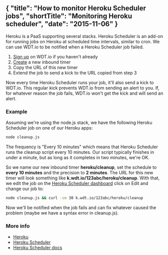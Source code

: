 {
  "title": "How to monitor Heroku Scheduler jobs",
  "shortTitle": "Monitoring Heroku scheduler",
  "date": "2015-11-06"
}
---
Heroku is a PaaS supporting several stacks. Heroku Scheduler is an add-on for running jobs on Heroku at scheduled time intervals, similar to cron. We can use WDT.io to be notified when a Heroku Scheduler job failed.

1. [Sign up](https://wdt.io/signup) on WDT.io if you haven't already
2. [Create](inbound_timer.html) a new inbound timer
3. Copy the URL of this new timer
4. Extend the job to send a kick to the URL copied from step 3

Now every time Heroku Scheduler runs your job, it'll also send a kick to WDT.io. This regular kick prevents WDT.io from sending an alert to you. If, for whatever reason the job fails, WDT.io won't get the kick and will send an alert.


### Example

Assuming we're using the node.js stack, we have the following Heroku Scheduler job on one of our Heroku apps:

```bash
node cleanup.js
```
The frequency is "Every 10 minutes" which means that Heroku Scheduler runs the cleanup script every 10 minutes. Our script typically finishes in under a minute, but as long as it completes in two minutes, we're OK.

So we name our new inbound timer **heroku/cleanup**, set the schedule to **every 10 minutes** and the precision to **2 minutes**. The URL for this new timer will look something like **k.wdt.io/123abc/heroku/cleanup**. With that, we edit the job on the [Heroku Scheduler dashboard](https://scheduler.heroku.com/dashboard) click on Edit and change our job to:

```bash
node cleanup.js && curl -sm 30 k.wdt.io/123abc/heroku/cleanup
```
Now we'll be notified when the job fails and can fix whatever caused the problem (maybe we have a syntax error in cleanup.js).

### More info

- [Heroku](https://heroku.com)
- [Heroku Scheduler](https://elements.heroku.com/addons/scheduler)
- [Heroku Scheduler docs](https://devcenter.heroku.com/articles/scheduler)
